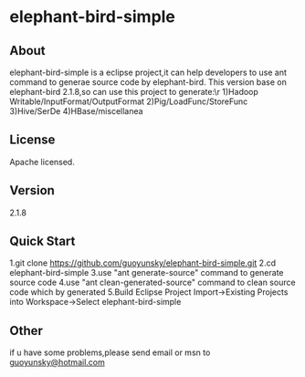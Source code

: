 elephant-bird-simple
====================
About
----------------------------------------------------------------------------------------------------------------------------
elephant-bird-simple is a eclipse project,it can help developers to use ant command to generae source code by elephant-bird.
This version base on elephant-bird 2.1.8,so can use this project to generate:\r
	1)Hadoop Writable/InputFormat/OutputFormat
	2)Pig/LoadFunc/StoreFunc
	3)Hive/SerDe
	4)HBase/miscellanea

License
----------------------------------------------------------------------------------------------------------------------------
Apache licensed.

Version
----------------------------------------------------------------------------------------------------------------------------
2.1.8

Quick Start
----------------------------------------------------------------------------------------------------------------------------
1.git clone https://github.com/guoyunsky/elephant-bird-simple.git
2.cd elephant-bird-simple
3.use "ant generate-source" command to generate source code
4.use "ant clean-generated-source" command to clean source code which by generated
5.Build Eclipse Project
	Import->Existing Projects into Workspace->Select elephant-bird-simple


Other
-----------------------------------------------------------------------------------------------------------------------------
if u have some problems,please send email or msn to guoyunsky@hotmail.com


